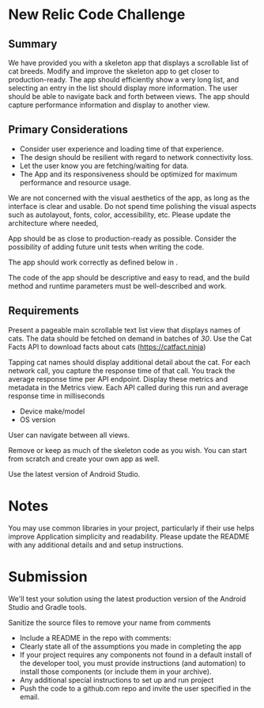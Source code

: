 # New Relic Code Challenge

## Summary
We have provided you with a skeleton app that displays a scrollable list of cat breeds. Modify and improve the skeleton app to get closer to production-ready. The app should efficiently show a very long list, and selecting an entry in the list should display more information. The user should be able to navigate back and forth between views. The app should capture performance information and display to another view.

## Primary Considerations
* Consider user experience and loading time of that experience.
* The design should be resilient with regard to network connectivity loss.
* Let the user know you are fetching/waiting for data.
* The App and its responsiveness should be optimized for maximum performance and resource usage.

We are not concerned with the visual aesthetics of the app, as long as the interface is clear and usable. Do not spend time polishing the visual aspects such as autolayout, fonts, color, accessibility, etc. Please update the architecture where needed, 

App should be as close to production-ready as possible.
Consider the possibility of adding future unit tests when writing the code.

The app should work correctly as defined below in [](#Requirements).

The code of the app should be descriptive and easy to read, and the build method and runtime parameters must be well-described and work.

## Requirements
Present a pageable main scrollable text list view that displays names of cats. The data should be fetched on demand in batches of *30*.
Use the Cat Facts API to download facts about cats (https://catfact.ninja)

Tapping cat names should display additional detail about the cat. For each network call, you capture the response time of that call. You track the average response time per API endpoint. Display these metrics and metadata in the Metrics view. Each API called during this run and average response time in milliseconds
* Device make/model
* OS version

User can navigate between all views.

Remove or keep as much of the skeleton code as you wish. You can start from scratch and create your own app as well. 

Use the latest version of Android Studio. 

# Notes
You may use common libraries in your project, particularly if their use helps improve Application simplicity and readability. Please update the README with any additional details and and setup instructions.

# Submission
We'll test your solution using the latest production version of the Android Studio and Gradle tools.

Sanitize the source files to remove your name from comments
- Include a README in the repo with comments:
- Clearly state all of the assumptions you made in completing the app
- If your project requires any components not found in a default install of the developer tool, you must provide instructions (and automation) to install those components (or include them in your archive).
- Any additional special instructions to set up and run project
- Push the code to a github.com repo and invite the user specified in the email.

